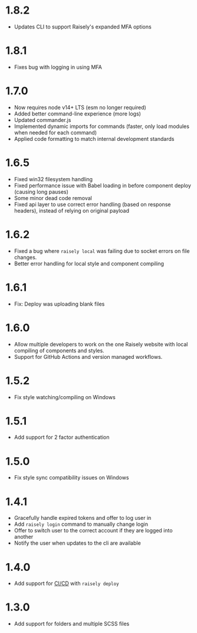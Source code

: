 
# 1.8.2
- Updates CLI to support Raisely's expanded MFA options

# 1.8.1
- Fixes bug with logging in using MFA

# 1.7.0
- Now requires node v14+ LTS (esm no longer required)
- Added better command-line experience (more logs)
- Updated commander.js
- Implemented dynamic imports for commands (faster, only load modules when needed for each command)
- Applied code formatting to match internal development standards

# 1.6.5

- Fixed win32 filesystem handling
- Fixed performance issue with Babel loading in before component deploy (causing long pauses)
- Some minor dead code removal
- Fixed api layer to use correct error handling (based on response headers), instead of relying on original payload

# 1.6.2

- Fixed a bug where `raisely local` was failing due to socket errors on file changes.
- Better error handling for local style and component compiling

# 1.6.1

- Fix: Deploy was uploading blank files

# 1.6.0

- Allow multiple developers to work on the one Raisely website with local compiling of components and styles.
- Support for GitHub Actions and version managed workflows.

# 1.5.2

- Fix style watching/compiling on Windows

# 1.5.1

- Add support for 2 factor authentication

# 1.5.0

- Fix style sync compatibility issues on Windows

# 1.4.1

- Gracefully handle expired tokens and offer to log user in
- Add `raisely login` command to manually change login
- Offer to switch user to the correct account if they are logged into another
- Notify the user when updates to the cli are available

# 1.4.0

- Add support for [CI/CD](https://github.com/raisely/cli#cicd-usage) with `raisely deploy`

# 1.3.0

- Add support for folders and multiple SCSS files
